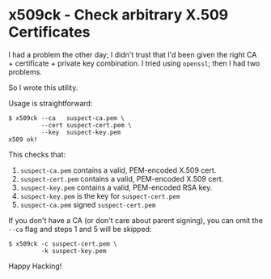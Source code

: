 x509ck - Check arbitrary X.509 Certificates
===========================================

I had a problem the other day; I didn't trust that I'd been given
the right CA + certificate + private key combination.  I tried
using `openssl`; then I had two problems.

So I wrote this utility.

Usage is straightforward:

    $ x509ck --ca   suspect-ca.pem \
             --cert suspect-cert.pem \
             --key  suspect-key.pem
    x509 ok!

This checks that:

  1. `suspect-ca.pem` contains a valid, PEM-encoded X.509 cert.
  2. `suspect-cert.pem` contains a valid, PEM-encoded X.509 cert.
  3. `suspect-key.pem` contains a valid, PEM-encoded RSA key.
  4. `suspect-key.pem` is the key for `suspect-cert.pem`
  5. `suspect-ca.pem` signed `suspect-cert.pem`

If you don't have a CA (or don't care about parent signing), you
can omit the `--ca` flag and steps 1 and 5 will be skipped:

    $ x509ck -c suspect-cert.pem \
             -k suspect-key.pem

Happy Hacking!
